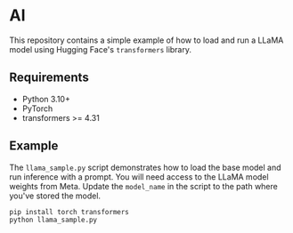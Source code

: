 # AI

This repository contains a simple example of how to load and run a LLaMA model using Hugging Face's `transformers` library.

## Requirements

- Python 3.10+
- PyTorch
- transformers >= 4.31

## Example

The `llama_sample.py` script demonstrates how to load the base model and run inference with a prompt. You will need access to the LLaMA model weights from Meta. Update the `model_name` in the script to the path where you've stored the model.

```bash
pip install torch transformers
python llama_sample.py
```
